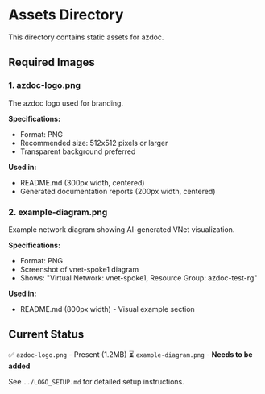 # Assets Directory

This directory contains static assets for azdoc.

## Required Images

### 1. azdoc-logo.png
The azdoc logo used for branding.

**Specifications:**
- Format: PNG
- Recommended size: 512x512 pixels or larger
- Transparent background preferred

**Used in:**
- README.md (300px width, centered)
- Generated documentation reports (200px width, centered)

### 2. example-diagram.png
Example network diagram showing AI-generated VNet visualization.

**Specifications:**
- Format: PNG
- Screenshot of vnet-spoke1 diagram
- Shows: "Virtual Network: vnet-spoke1, Resource Group: azdoc-test-rg"

**Used in:**
- README.md (800px width) - Visual example section

## Current Status

✅ `azdoc-logo.png` - Present (1.2MB)
⏳ `example-diagram.png` - **Needs to be added**

See `../LOGO_SETUP.md` for detailed setup instructions.
